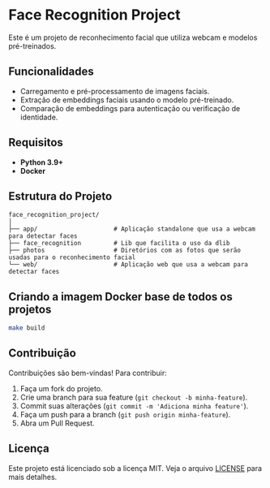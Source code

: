 # Face Recognition Project

Este é um projeto de reconhecimento facial que utiliza webcam e modelos pré-treinados.

## Funcionalidades

- Carregamento e pré-processamento de imagens faciais.
- Extração de embeddings faciais usando o modelo pré-treinado.
- Comparação de embeddings para autenticação ou verificação de identidade.

## Requisitos

- **Python 3.9+**
- **Docker** 

## Estrutura do Projeto

```plaintext
face_recognition_project/
│
├── app/                     # Aplicação standalone que usa a webcam para detectar faces
├── face_recognition         # Lib que facilita o uso da dlib
├── photos                   # Diretórios com as fotos que serão usadas para o reconhecimento facial
└── web/                     # Aplicação web que usa a webcam para detectar faces
```
## Criando a imagem Docker base de todos os projetos 

```bash
make build
```

## Contribuição

Contribuições são bem-vindas! Para contribuir:

1. Faça um fork do projeto.
2. Crie uma branch para sua feature (`git checkout -b minha-feature`).
3. Commit suas alterações (`git commit -m 'Adiciona minha feature'`).
4. Faça um push para a branch (`git push origin minha-feature`).
5. Abra um Pull Request.

## Licença

Este projeto está licenciado sob a licença MIT. Veja o arquivo [LICENSE](LICENSE) para mais detalhes.

